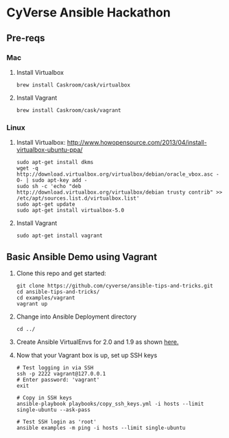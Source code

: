# CyVerse Ansible Hackathon
## Pre-reqs
### Mac
1. Install Virtualbox

	```
	brew install Caskroom/cask/virtualbox
	```

1. Install Vagrant

	```
	brew install Caskroom/cask/vagrant
	```

### Linux
1. Install Virtualbox: <http://www.howopensource.com/2013/04/install-virtualbox-ubuntu-ppa/>

	```
	sudo apt-get install dkms
	wget -q http://download.virtualbox.org/virtualbox/debian/oracle_vbox.asc -O- | sudo apt-key add -
	sudo sh -c 'echo "deb http://download.virtualbox.org/virtualbox/debian trusty contrib" >> /etc/apt/sources.list.d/virtualbox.list'
	sudo apt-get update
	sudo apt-get install virtualbox-5.0
	```

1. Install Vagrant

	```
	sudo apt-get install vagrant
	```

## Basic Ansible Demo using Vagrant

1. Clone this repo and get started:

	```
	git clone https://github.com/cyverse/ansible-tips-and-tricks.git
	cd ansible-tips-and-tricks/
	cd examples/vagrant
	vagrant up
	```
	
1. Change into Ansible Deployment directory

	```
	cd ../
	```
	
1. Create Ansible VirtualEnvs for 2.0 and 1.9 as shown [here.](docs/ansible/install.md)

1. Now that your Vagrant box is up, set up SSH keys

	```
	# Test logging in via SSH
	ssh -p 2222 vagrant@127.0.0.1
	# Enter password: 'vagrant'
	exit
	
	# Copy in SSH keys
	ansible-playbook playbooks/copy_ssh_keys.yml -i hosts --limit single-ubuntu --ask-pass
	
	# Test SSH login as 'root'
	ansible examples -m ping -i hosts --limit single-ubuntu
	```